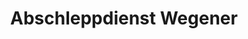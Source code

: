 ---
title: "Abschleppdienst Wegener"
url: /salzkotten/abschleppdienst-wegener/
shop: Autowerkstatt
---